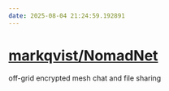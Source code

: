 ```yaml
---
date: 2025-08-04 21:24:59.192891
---
```


# [markqvist/NomadNet](https://github.com/markqvist/NomadNet)

off-grid encrypted mesh chat and file sharing